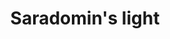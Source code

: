 ---
layout: item
title: Saradomin's light
item-id: 13256
datatable: true
id: 13256
name: "Saradomin's light"
members: true
lowalch: 13840
highalch: 20760
examine: "The starlight enlightens your mind to dispel the darkness of Zamorakian evil."
monsters:
  - id: 2205
    name: "Commander Zilyana"
    members: true
    combat_level: 596
    wiki_url: "https://oldschool.runescape.wiki/w/Commander_Zilyana"
    drops:
      - quantity: "1"
        rarity: 0.003937007874015748
    image: "https://oldschool.runescape.wiki/images/f/fb/Commander_Zilyana.png?c5eaa"
---